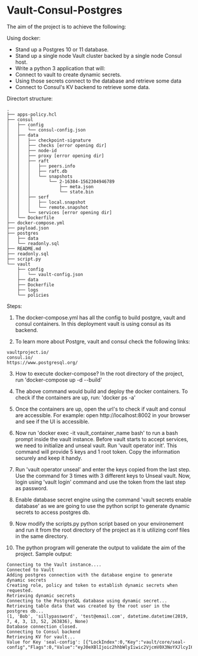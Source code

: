 # Vault-Consul-Postgres

The aim of the project is to achieve the following:

Using docker:
- Stand up a Postgres 10 or 11 database.
- Stand up a single node Vault cluster backed by a single node Consul host.
- Write a python 3 application that will:
- Connect to vault to create dynamic secrets.
- Using those secrets connect to the database and retrieve some data
- Connect to Consul's KV backend to retrieve some data.

Directort structure:
```
.
├── apps-policy.hcl
├── consul
│   ├── config
│   │   └── consul-config.json
│   ├── data
│   │   ├── checkpoint-signature
│   │   ├── checks [error opening dir]
│   │   ├── node-id
│   │   ├── proxy [error opening dir]
│   │   ├── raft
│   │   │   ├── peers.info
│   │   │   ├── raft.db
│   │   │   └── snapshots
│   │   │       └── 2-16384-1562304946789
│   │   │           ├── meta.json
│   │   │           └── state.bin
│   │   ├── serf
│   │   │   ├── local.snapshot
│   │   │   └── remote.snapshot
│   │   └── services [error opening dir]
│   └── Dockerfile
├── docker-compose.yml
├── payload.json
├── postgres
│   ├── data
│   └── readonly.sql
├── README.md
├── readonly.sql
├── script.py
└── vault
    ├── config
    │   └── vault-config.json
    ├── data
    ├── Dockerfile
    ├── logs
    └── policies
```

Steps:
1. The docker-compose.yml has all the config to build postgre, vault and consul containers. In this deployment vault is using    consul as its backend. 

2. To learn more about Postgre, vault and consul check the following links:
```
vaultproject.io/
consul.io/
https://www.postgresql.org/
```
3. How to execute docker-compose?
 In the root directory of the project, run 'docker-compose up -d --build'
 
4. The above command would build and deploy the docker containers. To check if the containers are up, run: 'docker ps -a'

5. Once the containers are up, open the url's to check if vault and consul are accessible. For example: open http://localhost:8002 in your browser and see if the UI is accessible.

6. Now run 'docker exec -it vault_container_name bash' to run a bash prompt inside the vault instance. Before vault starts to accept services, we need to initialize and unseal vault. Run 'vault operator init'. This command will provide 5 keys and 1 root token. Copy the information securely and keep it handy.

7. Run 'vault operator unseal' and enter the keys copied from the last step. Use the command for 3 times with 3 different keys to Unseal vault. Now, login using 'vault login' command and use the token from the last step as password.

8. Enable database secret engine using the command 'vault secrets enable database' as we are going to use the python script to generate dynamic secrets to access postgres db.

9. Now modify the scripts.py python script based on your environement and run it from the root directory of the project as it is utilizing conf files in the same directory.

10. The python program will generate the output to validate the aim of the project. Sample output:
```
Connecting to the Vault instance....
Connected to Vault
Adding postgres connection with the database engine to generate dynamic secrets
Creating role, policy and token to establish dynamic secrets when requested.
Retrieving dynamic secrets
Connecting to the PostgreSQL database using dynamic secret...
Retrieving table data that was created by the root user in the postgres db...
(1, 'Bob', 'sillypassword', 'test@email.com', datetime.datetime(2019, 7, 4, 3, 13, 52, 263836), None)
Database connection closed.
Connecting to Consul backend
Retrieving KV for vault...
Value for Key 'seal-config': [{"LockIndex":0,"Key":"vault/core/seal-config","Flags":0,"Value":"eyJ0eXBlIjoic2hhbWlyIiwic2VjcmV0X3NoYXJlcyI6NSwic2VjcmV0X3RocmVzaG9sZCI6MywicGdwX2tleXMiOm51bGwsIm5vbmNlIjoiIiwiYmFja3VwIjpmYWxzZSwic3RvcmVkX3NoYXJlcyI6MH0=","CreateIndex":33,"ModifyIndex":33}]
```
